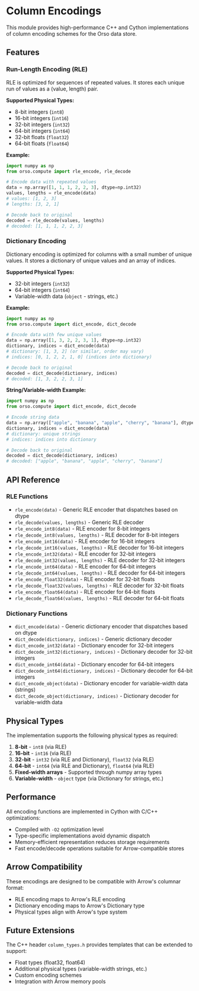 # Column Encodings

This module provides high-performance C++ and Cython implementations of column encoding schemes for the Orso data store.

## Features

### Run-Length Encoding (RLE)

RLE is optimized for sequences of repeated values. It stores each unique run of values as a (value, length) pair.

**Supported Physical Types:**
- 8-bit integers (`int8`)
- 16-bit integers (`int16`)
- 32-bit integers (`int32`)
- 64-bit integers (`int64`)
- 32-bit floats (`float32`)
- 64-bit floats (`float64`)

**Example:**
```python
import numpy as np
from orso.compute import rle_encode, rle_decode

# Encode data with repeated values
data = np.array([1, 1, 1, 2, 2, 3], dtype=np.int32)
values, lengths = rle_encode(data)
# values: [1, 2, 3]
# lengths: [3, 2, 1]

# Decode back to original
decoded = rle_decode(values, lengths)
# decoded: [1, 1, 1, 2, 2, 3]
```

### Dictionary Encoding

Dictionary encoding is optimized for columns with a small number of unique values. It stores a dictionary of unique values and an array of indices.

**Supported Physical Types:**
- 32-bit integers (`int32`)
- 64-bit integers (`int64`)
- Variable-width data (`object` - strings, etc.)

**Example:**
```python
import numpy as np
from orso.compute import dict_encode, dict_decode

# Encode data with few unique values
data = np.array([1, 3, 2, 2, 3, 1], dtype=np.int32)
dictionary, indices = dict_encode(data)
# dictionary: [1, 3, 2] (or similar, order may vary)
# indices: [0, 1, 2, 2, 1, 0] (indices into dictionary)

# Decode back to original
decoded = dict_decode(dictionary, indices)
# decoded: [1, 3, 2, 2, 3, 1]
```

**String/Variable-width Example:**
```python
import numpy as np
from orso.compute import dict_encode, dict_decode

# Encode string data
data = np.array(["apple", "banana", "apple", "cherry", "banana"], dtype=object)
dictionary, indices = dict_encode(data)
# dictionary: unique strings
# indices: indices into dictionary

# Decode back to original
decoded = dict_decode(dictionary, indices)
# decoded: ["apple", "banana", "apple", "cherry", "banana"]
```

## API Reference

### RLE Functions

- `rle_encode(data)` - Generic RLE encoder that dispatches based on dtype
- `rle_decode(values, lengths)` - Generic RLE decoder
- `rle_encode_int8(data)` - RLE encoder for 8-bit integers
- `rle_decode_int8(values, lengths)` - RLE decoder for 8-bit integers
- `rle_encode_int16(data)` - RLE encoder for 16-bit integers
- `rle_decode_int16(values, lengths)` - RLE decoder for 16-bit integers
- `rle_encode_int32(data)` - RLE encoder for 32-bit integers
- `rle_decode_int32(values, lengths)` - RLE decoder for 32-bit integers
- `rle_encode_int64(data)` - RLE encoder for 64-bit integers
- `rle_decode_int64(values, lengths)` - RLE decoder for 64-bit integers
- `rle_encode_float32(data)` - RLE encoder for 32-bit floats
- `rle_decode_float32(values, lengths)` - RLE decoder for 32-bit floats
- `rle_encode_float64(data)` - RLE encoder for 64-bit floats
- `rle_decode_float64(values, lengths)` - RLE decoder for 64-bit floats

### Dictionary Functions

- `dict_encode(data)` - Generic dictionary encoder that dispatches based on dtype
- `dict_decode(dictionary, indices)` - Generic dictionary decoder
- `dict_encode_int32(data)` - Dictionary encoder for 32-bit integers
- `dict_decode_int32(dictionary, indices)` - Dictionary decoder for 32-bit integers
- `dict_encode_int64(data)` - Dictionary encoder for 64-bit integers
- `dict_decode_int64(dictionary, indices)` - Dictionary decoder for 64-bit integers
- `dict_encode_object(data)` - Dictionary encoder for variable-width data (strings)
- `dict_decode_object(dictionary, indices)` - Dictionary decoder for variable-width data

## Physical Types

The implementation supports the following physical types as required:

1. **8-bit** - `int8` (via RLE)
2. **16-bit** - `int16` (via RLE)
3. **32-bit** - `int32` (via RLE and Dictionary), `float32` (via RLE)
4. **64-bit** - `int64` (via RLE and Dictionary), `float64` (via RLE)
5. **Fixed-width arrays** - Supported through numpy array types
6. **Variable-width** - `object` type (via Dictionary for strings, etc.)

## Performance

All encoding functions are implemented in Cython with C/C++ optimizations:
- Compiled with `-O2` optimization level
- Type-specific implementations avoid dynamic dispatch
- Memory-efficient representation reduces storage requirements
- Fast encode/decode operations suitable for Arrow-compatible stores

## Arrow Compatibility

These encodings are designed to be compatible with Arrow's columnar format:
- RLE encoding maps to Arrow's RLE encoding
- Dictionary encoding maps to Arrow's Dictionary type
- Physical types align with Arrow's type system

## Future Extensions

The C++ header `column_types.h` provides templates that can be extended to support:
- Float types (float32, float64)
- Additional physical types (variable-width strings, etc.)
- Custom encoding schemes
- Integration with Arrow memory pools
